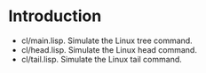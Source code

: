 # Introduction

- cl/main.lisp. Simulate the Linux tree command.
- cl/head.lisp. Simulate the Linux head command.
- cl/tail.lisp. Simulate the Linux tail command.
